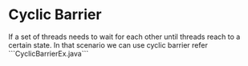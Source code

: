 # Cyclic Barrier
<p>
If a set of threads needs to wait for each other until threads reach to a certain state. In that scenario we can use cyclic barrier
refer ```CyclicBarrierEx.java```
</p>
